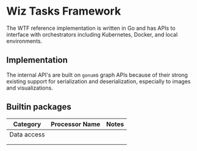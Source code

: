 # Wiz Tasks Framework

The WTF reference implementation is written in Go and has APIs to interface with orchestrators including Kubernetes, Docker, and local environments.

## Implementation
The internal API's are built on `gonum`s graph APIs because of their strong existing support for serialization and deserialization, especially to images and visualizations. 

## Builtin packages

| Category    | Processor Name | Notes |
| ----------- | -------------- | ----- |
| Data access |                |       |
|             |                |       |
|             |                |       |


